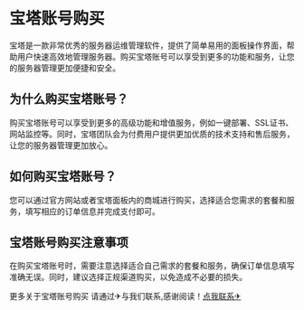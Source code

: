# 宝塔账号购买

宝塔是一款非常优秀的服务器运维管理软件，提供了简单易用的面板操作界面，帮助用户快速高效地管理服务器。购买宝塔账号可以享受到更多的功能和服务，让您的服务器管理更加便捷和安全。

## 为什么购买宝塔账号？

购买宝塔账号可以享受到更多的高级功能和增值服务，例如一键部署、SSL证书、网站监控等。同时，宝塔团队会为付费用户提供更加优质的技术支持和售后服务，让您的服务器管理更加放心。

## 如何购买宝塔账号？

您可以通过官方网站或者宝塔面板内的商城进行购买，选择适合您需求的套餐和服务，填写相应的订单信息并完成支付即可。

## 宝塔账号购买注意事项

在购买宝塔账号时，需要注意选择适合自己需求的套餐和服务，确保订单信息填写准确无误。同时，建议选择正规渠道购买，以免造成不必要的损失。

更多关于宝塔账号购买 请通过✈与我们联系,感谢阅读！[点我联系✈](https://chat.G208.com)